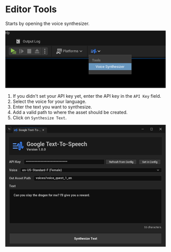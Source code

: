 # Editor Tools

Starts by opening the voice synthesizer.

<div class="centered">

![](./_images/OpenVoiceSynth.png)

</div>

1. If you didn't set your API key yet, enter the API key in the `API Key` field.
2. Select the voice for your language.
3. Enter the text you want to synthesize.
4. Add a valid path to where the asset should be created.
5. Click on `Synthesize Text`.

<div class="centered">

![](./_images/EditorTool.png)

</div>

<script>
setTimeout(() => {
	bShowCPP = !JSON.parse(getCookie('bShowCPP'));
	switchCode();
}, 0);
</script>
